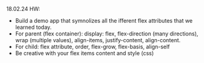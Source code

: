 18.02.24 HW:
- Build a demo app that symnolizes all the ifferent flex attributes that we learned today.
- For parent (flex container): display: flex, flex-direction (many directions), wrap (multiple values), align-items, justify-content, align-content.
- For child: flex attribute, order, flex-grow, flex-basis, align-self
- Be creative with your flex items content and style (css)
